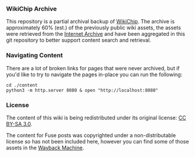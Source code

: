 ### WikiChip Archive

This repository is a partial archival backup of [WikiChip](https://wikichip.org/). The archive is approximately 60% (est.) of the previously public wiki assets, the assets were retrieved from the [Internet Archive](https://web.archive.org/) and have been aggregated in this git repository to better support content search and retrieval.

### Navigating Content

There are a lot of broken links for pages that were never archived, but if you'd like to try to navigate the pages in-place you can run the following:
```
cd ./content
python3 -m http.server 8080 & open "http://localhost:8080"
```

### License

The content of this wiki is being redistributed under its original license: [CC BY-SA 3.0](https://creativecommons.org/licenses/by-sa/3.0/).

The content for Fuse posts was copyrighted under a non-distributable license so has not been included here, however you can find some of those assets in the [Wayback Machine](https://web.archive.org/web/*/fuse.wikichip.org*).
